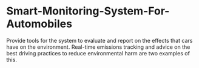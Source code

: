 # Smart-Monitoring-System-For-Automobiles
Provide tools for the system to evaluate and report on the effects that cars have on the environment. Real-time emissions tracking and advice on the best driving practices to reduce environmental harm are two examples of this.
